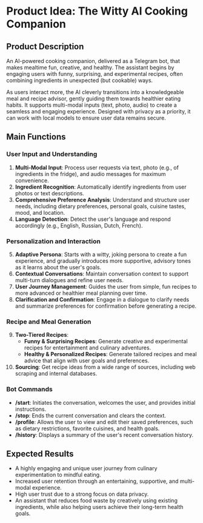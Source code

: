 # Product Idea: The Witty AI Cooking Companion

## Product Description

An AI-powered cooking companion, delivered as a Telegram bot, that makes mealtime fun, creative, and healthy. The assistant begins by engaging users with funny, surprising, and experimental recipes, often combining ingredients in unexpected (but cookable) ways. 

As users interact more, the AI cleverly transitions into a knowledgeable meal and recipe advisor, gently guiding them towards healthier eating habits. It supports multi-modal inputs (text, photo, audio) to create a seamless and engaging experience. Designed with privacy as a priority, it can work with local models to ensure user data remains secure.

## Main Functions

### User Input and Understanding
1.  **Multi-Modal Input**: Process user requests via text, photo (e.g., of ingredients in the fridge), and audio messages for maximum convenience.
2.  **Ingredient Recognition**: Automatically identify ingredients from user photos or text descriptions.
3.  **Comprehensive Preference Analysis**: Understand and structure user needs, including dietary preferences, personal goals, cuisine tastes, mood, and location.
4.  **Language Detection**: Detect the user's language and respond accordingly (e.g., English, Russian, Dutch, French).

### Personalization and Interaction
5.  **Adaptive Persona**: Starts with a witty, joking persona to create a fun experience, and gradually introduces more supportive, advisory tones as it learns about the user's goals.
6.  **Contextual Conversations**: Maintain conversation context to support multi-turn dialogues and refine user needs.
7.  **User Journey Management**: Guides the user from simple, fun recipes to more advanced or healthier meal planning over time.
8.  **Clarification and Confirmation**: Engage in a dialogue to clarify needs and summarize preferences for confirmation before generating a recipe.

### Recipe and Meal Generation
9.  **Two-Tiered Recipes**: 
    *   **Funny & Surprising Recipes**: Generate creative and experimental recipes for entertainment and culinary adventures.
    *   **Healthy & Personalized Recipes**: Generate tailored recipes and meal advice that align with user goals and preferences.
10. **Sourcing**: Get recipe ideas from a wide range of sources, including web scraping and internal databases.

### Bot Commands
- **/start**: Initiates the conversation, welcomes the user, and provides initial instructions.
- **/stop**: Ends the current conversation and clears the context.
- **/profile**: Allows the user to view and edit their saved preferences, such as dietary restrictions, favorite cuisines, and health goals.
- **/history**: Displays a summary of the user's recent conversation history.

## Expected Results

-   A highly engaging and unique user journey from culinary experimentation to mindful eating.
-   Increased user retention through an entertaining, supportive, and multi-modal experience.
-   High user trust due to a strong focus on data privacy.
-   An assistant that reduces food waste by creatively using existing ingredients, while also helping users achieve their long-term health goals.